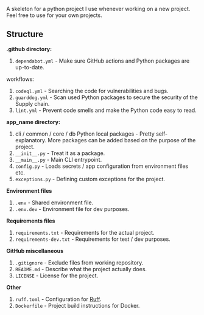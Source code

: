 A skeleton for a python project I use whenever working on a new project. Feel free to use for your own projects.

## Structure

<b>.github directory:</b>

1. `dependabot.yml` - Make sure GitHub actions and Python packages are up-to-date.

workflows:

1. `codeql.yml` - Searching the code for vulnerabilities and bugs.
2. `guarddog.yml` - Scan used Python packages to secure the security of the Supply chain.
3. `lint.yml` - Prevent code smells and make the Python code easy to read.

<b>app_name directory:</b>

1. cli / common / core / db Python local packages - Pretty self-explanatory. More packages can be added based on the purpose of the project.
2. `__init__.py` - Treat it as a package.
3. `__main__.py` - Main CLI entrypoint.
4. `config.py` - Loads secrets / app configuration from environment files etc.
5. `exceptions.py` - Defining custom exceptions for the project.

<b>Environment files</b>

1. `.env` - Shared environment file.
2. `.env.dev` - Environment file for dev purposes.

<b>Requirements files</b>

1. `requirements.txt` - Requirements for the actual project.
2. `requirements-dev.txt` - Requirements for test / dev purposes.

<b>GitHub miscellaneous</b>

1. `.gitignore` - Exclude files from working repository.
2. `README.md` - Describe what the project actually does.
3. `LICENSE` - License for the project.

<b>Other</b>

1. `ruff.toml` - Configuration for [Ruff](https://github.com/astral-sh/ruff).
2. `Dockerfile` - Project build instructions for Docker.
